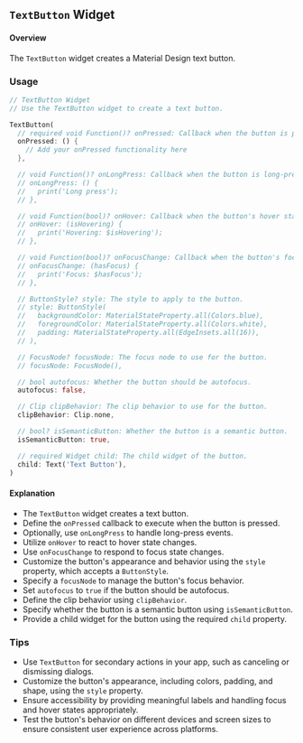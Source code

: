 ## `TextButton` Widget

#### Overview
The `TextButton` widget creates a Material Design text button.

### Usage
```dart
// TextButton Widget
// Use the TextButton widget to create a text button.

TextButton(
  // required void Function()? onPressed: Callback when the button is pressed.
  onPressed: () {
    // Add your onPressed functionality here
  },

  // void Function()? onLongPress: Callback when the button is long-pressed.
  // onLongPress: () {
  //   print('Long press');
  // },

  // void Function(bool)? onHover: Callback when the button's hover state changes.
  // onHover: (isHovering) {
  //   print('Hovering: $isHovering');
  // },

  // void Function(bool)? onFocusChange: Callback when the button's focus state changes.
  // onFocusChange: (hasFocus) {
  //   print('Focus: $hasFocus');
  // },

  // ButtonStyle? style: The style to apply to the button.
  // style: ButtonStyle(
  //   backgroundColor: MaterialStateProperty.all(Colors.blue),
  //   foregroundColor: MaterialStateProperty.all(Colors.white),
  //   padding: MaterialStateProperty.all(EdgeInsets.all(16)),
  // ),

  // FocusNode? focusNode: The focus node to use for the button.
  // focusNode: FocusNode(),

  // bool autofocus: Whether the button should be autofocus.
  autofocus: false,

  // Clip clipBehavior: The clip behavior to use for the button.
  clipBehavior: Clip.none,

  // bool? isSemanticButton: Whether the button is a semantic button.
  isSemanticButton: true,

  // required Widget child: The child widget of the button.
  child: Text('Text Button'),
)
```

#### Explanation
- The `TextButton` widget creates a text button.
- Define the `onPressed` callback to execute when the button is pressed.
- Optionally, use `onLongPress` to handle long-press events.
- Utilize `onHover` to react to hover state changes.
- Use `onFocusChange` to respond to focus state changes.
- Customize the button's appearance and behavior using the `style` property, which accepts a `ButtonStyle`.
- Specify a `focusNode` to manage the button's focus behavior.
- Set `autofocus` to `true` if the button should be autofocus.
- Define the clip behavior using `clipBehavior`.
- Specify whether the button is a semantic button using `isSemanticButton`.
- Provide a child widget for the button using the required `child` property.

### Tips
- Use `TextButton` for secondary actions in your app, such as canceling or dismissing dialogs.
- Customize the button's appearance, including colors, padding, and shape, using the `style` property.
- Ensure accessibility by providing meaningful labels and handling focus and hover states appropriately.
- Test the button's behavior on different devices and screen sizes to ensure consistent user experience across platforms.

